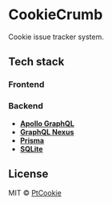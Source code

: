 # CookieCrumb

Cookie issue tracker system.

## Tech stack

### Frontend



### Backend

- [**Apollo GraphQL**](https://www.apollographql.com/)
- [**GraphQL Nexus**](https://nexusjs.org/)
- [**Prisma**](https://www.prisma.io/)
- [**SQLite**](https://www.sqlite.org/)

## License

MIT &copy; [PtCookie](https://blog.ptcookie.dev/)
